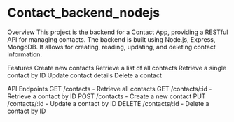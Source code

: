 # Contact_backend_nodejs
Overview
This project is the backend for a Contact App, providing a RESTful API for managing contacts. The backend is built using  Node.js, Express, MongoDB. It allows for creating, reading, updating, and deleting contact information.

Features
Create new contacts
Retrieve a list of all contacts
Retrieve a single contact by ID
Update contact details
Delete a contact


API Endpoints
GET /contacts - Retrieve all contacts
GET /contacts/:id - Retrieve a contact by ID
POST /contacts - Create a new contact
PUT /contacts/:id - Update a contact by ID
DELETE /contacts/:id - Delete a contact by ID
